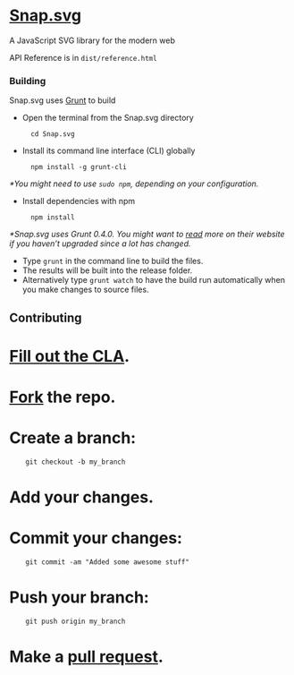[Snap.svg](http://snapsvg.io)
======

A JavaScript SVG library for the modern web

API Reference is in `dist/reference.html`

### Building

Snap.svg uses [Grunt](http://gruntjs.com/) to build

* Open the terminal from the Snap.svg directory

        cd Snap.svg

* Install its command line interface (CLI) globally

        npm install -g grunt-cli

_*You might need to use `sudo npm`, depending on your configuration._

* Install dependencies with npm

        npm install

_*Snap.svg uses Grunt 0.4.0. You might want to [read](http://gruntjs.com/getting-started) more on their website if you haven’t upgraded since a lot has changed._

* Type `grunt` in the command line to build the files.
* The results will be built into the release folder.
* Alternatively type `grunt watch` to have the build run automatically when you make changes to source files.

## Contributing

# [Fill out the CLA](http://snapsvg.io/dev/snapsvg-cla.html).
# [Fork](https://help.github.com/articles/fork-a-repo) the repo.
# Create a branch:

        git checkout -b my_branch

# Add your changes.
# Commit your changes:

        git commit -am "Added some awesome stuff"

# Push your branch:

        git push origin my_branch

# Make a [pull request](https://help.github.com/articles/using-pull-requests).
